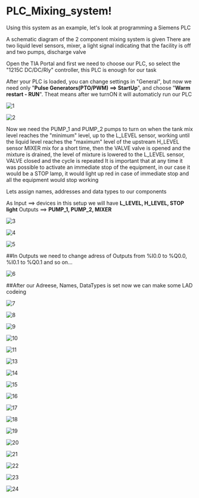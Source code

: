 # PLC_Mixing_system!

Using this system as an example, let's look at programming a Siemens PLC

A schematic diagram of the 2 component mixing system is given
There are two liquid level sensors, mixer, a light signal indicating that the facility is off and two pumps, discharge valve

Open the TIA Portal and first we need to choose our PLC, so select the "1215C DC/DC/Rly" controller, this PLC is enough for our task

After your PLC is loaded, you can change settings in "General", but now we need only "**Pulse Generators(PTO/PWM) ==> StartUp**", and choose "**Warm restart - RUN**". Theat means after we turnON it will automaticly run our PLC


![1](https://user-images.githubusercontent.com/118219943/219059597-f8127726-2d9b-4caf-9bf7-943d2c58ae30.PNG)



![2](https://user-images.githubusercontent.com/118219943/219059633-939f0f0d-4736-410e-ab00-7e7c94a2d875.PNG)

Now we need the PUMP_1 and PUMP_2 pumps to turn on when the tank mix level reaches the "minimum" level, up to the L_LEVEL sensor, working until the liquid level reaches the "maximum" level of the upstream H_LEVEL sensor
MIXER mix for a short time, then the VALVE valve is opened and the mixture is drained, the level of mixture is lowered to the L_LEVEL sensor, VALVE closed and the cycle is repeated
It is important that at any time it was possible to activate an immediate stop of the equipment, in our case it would be a STOP lamp, it would light up red in case of immediate stop and all the equipment would stop working

Lets assign names, addresses and data types to our components

As Input ==> devices in this setup we will have **L_LEVEL, H_LEVEL, STOP light**
Outputs ==> **PUMP_1, PUMP_2, MIXER**

![3](https://user-images.githubusercontent.com/118219943/219059650-ed00d976-114b-4fb3-abed-53ed303fdb51.PNG)



![4](https://user-images.githubusercontent.com/118219943/219059657-c7a89ba3-b87d-4c7d-94d5-4a45fc567555.PNG)



![5](https://user-images.githubusercontent.com/118219943/219059666-eb0b6b32-5c78-43fe-b76c-581ea94ede9a.PNG)

##In Outputs we need to change adress of Outputs from %I0.0 to %Q0.0, %I0.1 to %Q0.1 and so on...
 
![6](https://user-images.githubusercontent.com/118219943/219059685-fd1d8866-4ff4-4622-87d8-8e7d6a156725.PNG)

##After our Adreese, Names, DataTypes is set now we can make some LAD codeing

![7](https://user-images.githubusercontent.com/118219943/219059707-f646bc0b-c28d-4af2-870c-fdaf68a27151.PNG)



![8](https://user-images.githubusercontent.com/118219943/219059724-90ce3bc8-866f-4b17-9eb9-d67ef57268a8.PNG)



![9](https://user-images.githubusercontent.com/118219943/219059730-c23da653-6206-4b63-91f2-864be9392f54.PNG)



![10](https://user-images.githubusercontent.com/118219943/219059734-5196352b-0e11-43e9-bba2-d7692e2eab8e.PNG)



![11](https://user-images.githubusercontent.com/118219943/219059744-f6328058-6d6f-4791-bc5f-b4f28a5ba1c5.PNG)



![13](https://user-images.githubusercontent.com/118219943/219059747-62c32c30-ffa1-4fa9-a01a-8232c24ace36.PNG)



![14](https://user-images.githubusercontent.com/118219943/219059752-7717bd86-3324-4e6a-905b-249885729522.PNG)



![15](https://user-images.githubusercontent.com/118219943/219059758-5150e74c-f28a-4fc9-8aa7-bf4e96fd4783.PNG)



![16](https://user-images.githubusercontent.com/118219943/219059773-1b07658d-ed0c-4fe8-ab79-2821e15cfaee.PNG)



![17](https://user-images.githubusercontent.com/118219943/219059780-572ecb66-61bc-48d9-87b4-6dd1dc201c18.PNG)



![18](https://user-images.githubusercontent.com/118219943/219059786-1f3f4b45-231b-4e64-b214-74d3d0d5682f.PNG)



![19](https://user-images.githubusercontent.com/118219943/219059789-db2838ce-d4d1-4510-8afc-7120d244406a.PNG)



![20](https://user-images.githubusercontent.com/118219943/219059795-051ea551-2d82-483d-ab03-cfff8c6e8b02.PNG)



![21](https://user-images.githubusercontent.com/118219943/219059797-6f56ba66-41b2-40d8-a110-d221aaa80a42.PNG)



![22](https://user-images.githubusercontent.com/118219943/219059807-96043ef6-2bf9-4eb4-9f6a-d4e854567b28.PNG)



![23](https://user-images.githubusercontent.com/118219943/219059814-e563aac2-8b28-412d-bcb1-40020170bb09.PNG)



![24](https://user-images.githubusercontent.com/118219943/219059816-c5e9b417-ebb5-428b-a2aa-e9cdb31cdaee.PNG)



